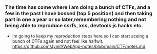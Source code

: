 ### The time has come where I am doing a bunch of CTFs, and a few in the past I have bossed (top 5 position) and then taking part in one a year or so later,remembering nothing and not being able to reproduce ssrfs, xss, devtools js hacks etc.

- Im going to keep my reproduction steps here so I can start aceing a bunch of CTFs again and not feel like halfwit. https://github.com/Jymit/WebApp-notes/blob/main/CTF/notes.md
